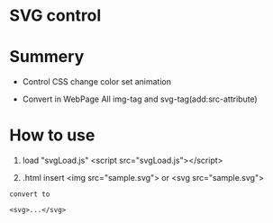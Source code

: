 SVG control
==


# Summery

  - Control CSS
    change color
    set animation

  - Convert in WebPage All img-tag and svg-tag(add:src-attribute)


# How to use

  1. load "svgLoad.js"
    &lt;script src="svgLoad.js"&gt;&lt;/script&gt;

  2. .html insert
    &lt;img src="sample.svg"&gt;
    or
    &lt;svg src="sample.svg"&gt;

    convert to

    <svg>...</svg>

